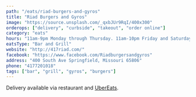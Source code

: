 ```yaml
---
path: "/eats/riad-burgers-and-gyros"
title: "Riad Burgers and Gyros"
image: "https://source.unsplash.com/_qxbJUr9RqI/400x300"
orderops: ["delivery", "curbside", "takeout", "order online"]
category: "eats"
hours: "11am-9pm Monday through Thursday. 11am-10pm Friday and Saturday"
eatsType: "Bar and Grill"
website: "http://417riad.com/"
facebook: "https://www.facebook.com/Riadburgersandgyros"
address: "400 South Ave Springfield, Missouri 65806"
phone: "4177201018"
tags: ["bar", "grill", "gyros", "burgers"]
---
```


Delivery available via restaurant and [UberEats](https://www.ubereats.com/springfield-mo/food-delivery/riad/7wOV9QN7ScuUh8R44H1_ZQ).
